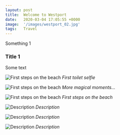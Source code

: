 ```yaml
---
layout: post
title:  Welcome to Westport
date:   2020-03-04 17:05:55 +0000
image:  '/images/westport_02.jpg'
tags:   Travel
---
```

Something 1

### Title 1
Some text

![First steps on the beach]({{site.baseurl}}/images/westport_07.jpg)
*First toilet selfie*

![First steps on the beach]({{site.baseurl}}/images/westport_08.jpg)
*More magical moments...*

![First steps on the beach]({{site.baseurl}}/images/westport_03.jpg)
*First steps on the beach*

![Description]({{site.baseurl}}/images/westport_04.jpg)
*Description*

![Description]({{site.baseurl}}/images/westport_05.jpg)
*Description*

![Description]({{site.baseurl}}/images/westport_06.jpg)
*Description*
